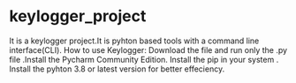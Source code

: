 # keylogger_project
It is a keylogger project.It is pyhton based tools with a command line interface(CLI).
How to use Keylogger:
Download the file and run only the .py file .Install the Pycharm Community Edition.
Install the pip in your system .
Install the pyhton 3.8 or latest version for better effeciency.
